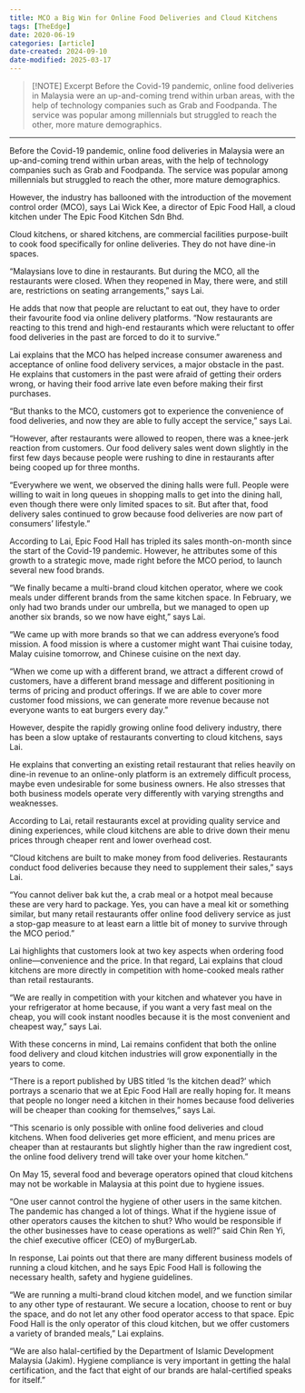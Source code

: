 ```yaml
---
title: MCO a Big Win for Online Food Deliveries and Cloud Kitchens
tags: [TheEdge]
date: 2020-06-19
categories: [article]
date-created: 2024-09-10
date-modified: 2025-03-17
---
```


> [!NOTE] Excerpt
> Before the Covid-19 pandemic, online food deliveries in Malaysia were an up-and-coming trend within urban areas, with the help of technology companies such as Grab and Foodpanda. The service was popular among millennials but struggled to reach the other, more mature demographics.

---

Before the Covid-19 pandemic, online food deliveries in Malaysia were an up-and-coming trend within urban areas, with the help of technology companies such as Grab and Foodpanda. The service was popular among millennials but struggled to reach the other, more mature demographics.

However, the industry has ballooned with the introduction of the movement control order (MCO), says Lai Wick Kee, a director of Epic Food Hall, a cloud kitchen under The Epic Food Kitchen Sdn Bhd.

Cloud kitchens, or shared kitchens, are commercial facilities purpose-built to cook food specifically for online deliveries. They do not have dine-in spaces.

“Malaysians love to dine in restaurants. But during the MCO, all the restaurants were closed. When they reopened in May, there were, and still are, restrictions on seating arrangements,” says Lai.

He adds that now that people are reluctant to eat out, they have to order their favourite food via online delivery platforms. “Now restaurants are reacting to this trend and high-end restaurants which were reluctant to offer food deliveries in the past are forced to do it to survive.”

Lai explains that the MCO has helped increase consumer awareness and acceptance of online food delivery services, a major obstacle in the past. He explains that customers in the past were afraid of getting their orders wrong, or having their food arrive late even before making their first purchases.

“But thanks to the MCO, customers got to experience the convenience of food deliveries, and now they are able to fully accept the service,” says Lai.

“However, after restaurants were allowed to reopen, there was a knee-jerk reaction from customers. Our food delivery sales went down slightly in the first few days because people were rushing to dine in restaurants after being cooped up for three months.

“Everywhere we went, we observed the dining halls were full. People were willing to wait in long queues in shopping malls to get into the dining hall, even though there were only limited spaces to sit. But after that, food delivery sales continued to grow because food deliveries are now part of consumers’ lifestyle.”

According to Lai, Epic Food Hall has tripled its sales month-on-month since the start of the Covid-19 pandemic. However, he attributes some of this growth to a strategic move, made right before the MCO period, to launch several new food brands.

“We finally became a multi-brand cloud kitchen operator, where we cook meals under different brands from the same kitchen space. In February, we only had two brands under our umbrella, but we managed to open up another six brands, so we now have eight,” says Lai.

“We came up with more brands so that we can address everyone’s food mission. A food mission is where a customer might want Thai cuisine today, Malay cuisine tomorrow, and Chinese cuisine on the next day.

“When we come up with a different brand, we attract a different crowd of customers, have a different brand message and different positioning in terms of pricing and product offerings. If we are able to cover more customer food missions, we can generate more revenue because not everyone wants to eat burgers every day.”

However, despite the rapidly growing online food delivery industry, there has been a slow uptake of restaurants converting to cloud kitchens, says Lai.

He explains that converting an existing retail restaurant that relies heavily on dine-in revenue to an online-only platform is an extremely difficult process, maybe even undesirable for some business owners. He also stresses that both business models operate very differently with varying strengths and weaknesses.

According to Lai, retail restaurants excel at providing quality service and dining experiences, while cloud kitchens are able to drive down their menu prices through cheaper rent and lower overhead cost.

“Cloud kitchens are built to make money from food deliveries. Restaurants conduct food deliveries because they need to supplement their sales,” says Lai.

“You cannot deliver bak kut the, a crab meal or a hotpot meal because these are very hard to package. Yes, you can have a meal kit or something similar, but many retail restaurants offer online food delivery service as just a stop-gap measure to at least earn a little bit of money to survive through the MCO period.”

Lai highlights that customers look at two key aspects when ordering food online—convenience and the price. In that regard, Lai explains that cloud kitchens are more directly in competition with home-cooked meals rather than retail restaurants.

“We are really in competition with your kitchen and whatever you have in your refrigerator at home because, if you want a very fast meal on the cheap, you will cook instant noodles because it is the most convenient and cheapest way,” says Lai.

With these concerns in mind, Lai remains confident that both the online food delivery and cloud kitchen industries will grow exponentially in the years to come.

“There is a report published by UBS titled ‘Is the kitchen dead?’ which portrays a scenario that we at Epic Food Hall are really hoping for. It means that people no longer need a kitchen in their homes because food deliveries will be cheaper than cooking for themselves,” says Lai.

“This scenario is only possible with online food deliveries and cloud kitchens. When food deliveries get more efficient, and menu prices are cheaper than at restaurants but slightly higher than the raw ingredient cost, the online food delivery trend will take over your home kitchen.”

On May 15, several food and beverage operators opined that cloud kitchens may not be workable in Malaysia at this point due to hygiene issues.

“One user cannot control the hygiene of other users in the same kitchen. The pandemic has changed a lot of things. What if the hygiene issue of other operators causes the kitchen to shut? Who would be responsible if the other businesses have to cease operations as well?” said Chin Ren Yi, the chief executive officer (CEO) of myBurgerLab.

In response, Lai points out that there are many different business models of running a cloud kitchen, and he says Epic Food Hall is following the necessary health, safety and hygiene guidelines.

“We are running a multi-brand cloud kitchen model, and we function similar to any other type of restaurant. We secure a location, choose to rent or buy the space, and do not let any other food operator access to that space. Epic Food Hall is the only operator of this cloud kitchen, but we offer customers a variety of branded meals,” Lai explains.

“We are also halal-certified by the Department of Islamic Development Malaysia (Jakim). Hygiene compliance is very important in getting the halal certification, and the fact that eight of our brands are halal-certified speaks for itself.”
